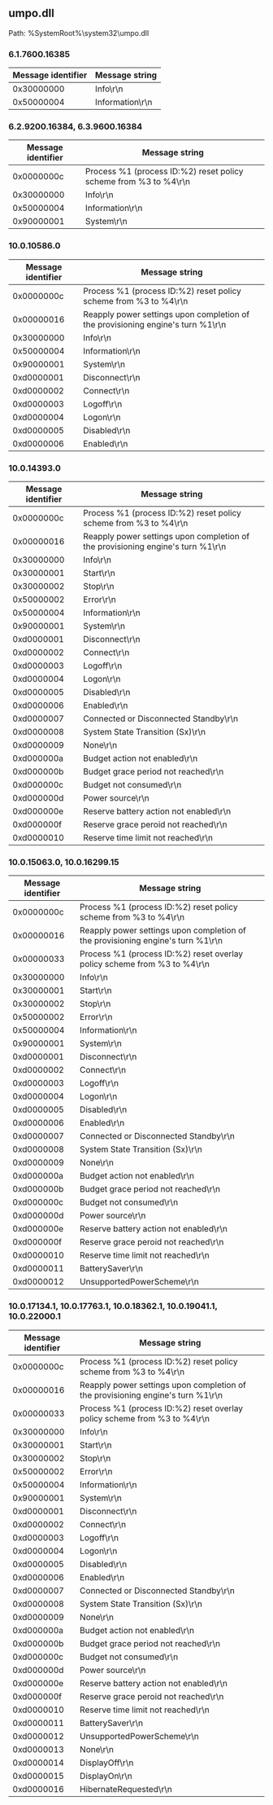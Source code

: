 ## umpo.dll

Path: %SystemRoot%\system32\umpo.dll

### 6.1.7600.16385

Message identifier | Message string
--- | ---
0x30000000 | Info\r\n
0x50000004 | Information\r\n

### 6.2.9200.16384, 6.3.9600.16384

Message identifier | Message string
--- | ---
0x0000000c | Process %1 (process ID:%2) reset policy scheme from %3 to %4\r\n
0x30000000 | Info\r\n
0x50000004 | Information\r\n
0x90000001 | System\r\n

### 10.0.10586.0

Message identifier | Message string
--- | ---
0x0000000c | Process %1 (process ID:%2) reset policy scheme from %3 to %4\r\n
0x00000016 | Reapply power settings upon completion of the provisioning engine's turn %1\r\n
0x30000000 | Info\r\n
0x50000004 | Information\r\n
0x90000001 | System\r\n
0xd0000001 | Disconnect\r\n
0xd0000002 | Connect\r\n
0xd0000003 | Logoff\r\n
0xd0000004 | Logon\r\n
0xd0000005 | Disabled\r\n
0xd0000006 | Enabled\r\n

### 10.0.14393.0

Message identifier | Message string
--- | ---
0x0000000c | Process %1 (process ID:%2) reset policy scheme from %3 to %4\r\n
0x00000016 | Reapply power settings upon completion of the provisioning engine's turn %1\r\n
0x30000000 | Info\r\n
0x30000001 | Start\r\n
0x30000002 | Stop\r\n
0x50000002 | Error\r\n
0x50000004 | Information\r\n
0x90000001 | System\r\n
0xd0000001 | Disconnect\r\n
0xd0000002 | Connect\r\n
0xd0000003 | Logoff\r\n
0xd0000004 | Logon\r\n
0xd0000005 | Disabled\r\n
0xd0000006 | Enabled\r\n
0xd0000007 | Connected or Disconnected Standby\r\n
0xd0000008 | System State Transition (Sx)\r\n
0xd0000009 | None\r\n
0xd000000a | Budget action not enabled\r\n
0xd000000b | Budget grace period not reached\r\n
0xd000000c | Budget not consumed\r\n
0xd000000d | Power source\r\n
0xd000000e | Reserve battery action not enabled\r\n
0xd000000f | Reserve grace peroid not reached\r\n
0xd0000010 | Reserve time limit not reached\r\n

### 10.0.15063.0, 10.0.16299.15

Message identifier | Message string
--- | ---
0x0000000c | Process %1 (process ID:%2) reset policy scheme from %3 to %4\r\n
0x00000016 | Reapply power settings upon completion of the provisioning engine's turn %1\r\n
0x00000033 | Process %1 (process ID:%2) reset overlay policy scheme from %3 to %4\r\n
0x30000000 | Info\r\n
0x30000001 | Start\r\n
0x30000002 | Stop\r\n
0x50000002 | Error\r\n
0x50000004 | Information\r\n
0x90000001 | System\r\n
0xd0000001 | Disconnect\r\n
0xd0000002 | Connect\r\n
0xd0000003 | Logoff\r\n
0xd0000004 | Logon\r\n
0xd0000005 | Disabled\r\n
0xd0000006 | Enabled\r\n
0xd0000007 | Connected or Disconnected Standby\r\n
0xd0000008 | System State Transition (Sx)\r\n
0xd0000009 | None\r\n
0xd000000a | Budget action not enabled\r\n
0xd000000b | Budget grace period not reached\r\n
0xd000000c | Budget not consumed\r\n
0xd000000d | Power source\r\n
0xd000000e | Reserve battery action not enabled\r\n
0xd000000f | Reserve grace peroid not reached\r\n
0xd0000010 | Reserve time limit not reached\r\n
0xd0000011 | BatterySaver\r\n
0xd0000012 | UnsupportedPowerScheme\r\n

### 10.0.17134.1, 10.0.17763.1, 10.0.18362.1, 10.0.19041.1, 10.0.22000.1

Message identifier | Message string
--- | ---
0x0000000c | Process %1 (process ID:%2) reset policy scheme from %3 to %4\r\n
0x00000016 | Reapply power settings upon completion of the provisioning engine's turn %1\r\n
0x00000033 | Process %1 (process ID:%2) reset overlay policy scheme from %3 to %4\r\n
0x30000000 | Info\r\n
0x30000001 | Start\r\n
0x30000002 | Stop\r\n
0x50000002 | Error\r\n
0x50000004 | Information\r\n
0x90000001 | System\r\n
0xd0000001 | Disconnect\r\n
0xd0000002 | Connect\r\n
0xd0000003 | Logoff\r\n
0xd0000004 | Logon\r\n
0xd0000005 | Disabled\r\n
0xd0000006 | Enabled\r\n
0xd0000007 | Connected or Disconnected Standby\r\n
0xd0000008 | System State Transition (Sx)\r\n
0xd0000009 | None\r\n
0xd000000a | Budget action not enabled\r\n
0xd000000b | Budget grace period not reached\r\n
0xd000000c | Budget not consumed\r\n
0xd000000d | Power source\r\n
0xd000000e | Reserve battery action not enabled\r\n
0xd000000f | Reserve grace peroid not reached\r\n
0xd0000010 | Reserve time limit not reached\r\n
0xd0000011 | BatterySaver\r\n
0xd0000012 | UnsupportedPowerScheme\r\n
0xd0000013 | None\r\n
0xd0000014 | DisplayOff\r\n
0xd0000015 | DisplayOn\r\n
0xd0000016 | HibernateRequested\r\n
